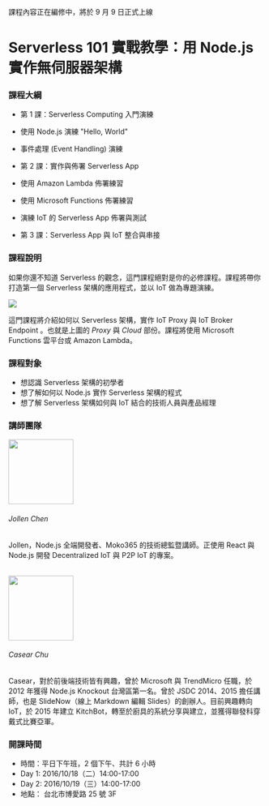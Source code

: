 <p class="lead">課程內容正在編修中，將於 9 月 9 日正式上線</p>

<h1 class="hide">Serverless 101 實戰教學：用 Node.js 實作無伺服器架構</h1>

### 課程大綱

* 第 1 課：Serverless Computing 入門演練
 * 使用 Node.js 演練 "Hello, World"
 * 事件處理 (Event Handling) 演練

* 第 2 課：實作與佈署 Serverless App
 * 使用 Amazon Lambda 佈署練習
 * 使用 Microsoft Functions 佈署練習
 * 演練 IoT 的 Serverless App 佈署與測試
 
* 第 3 課：Serverless App 與 IoT 整合與串接

### 課程說明

如果你還不知道 Serverless 的觀念，這門課程絕對是你的必修課程。課程將帶你打造第一個 Serverless 架構的應用程式，並以 IoT 做為專題演練。

![](https://cloud.githubusercontent.com/assets/1126021/13871103/b0f09960-ed1c-11e5-810b-33f4aa8f0e70.png)

這門課程將介紹如何以 Serverless 架構，實作 IoT Proxy 與 IoT Broker Endpoint 。也就是上圖的 _Proxy_ 與 _Cloud_ 部份。課程將使用 Microsoft Functions 雲平台或 Amazon Lambda。

### 課程對象

* 想認識 Serverless 架構的初學者
* 想了解如何以 Node.js 實作 Serverless 架構的程式
* 想了解 Serverless 架構如何與 IoT 結合的技術人員與產品經理

### 講師團隊

<div>
<img src="https://avatars1.githubusercontent.com/u/1126021?v=3&s=400" width="128" height="128" class="img-circle img-responsive pull-left">
<h6>Jollen Chen </h6>
<p>Jollen，Node.js 全端開發者、Moko365 的技術總監暨講師。正使用 React 與 Node.js 開發 Decentralized IoT 與 P2P IoT 的專案。</p>
</div>

<br >
<div>
<img src="https://avatars0.githubusercontent.com/u/2017447?v=3&amp;s=460" width="128" height="128" class="img-circle img-responsive pull-left">
<h6>Casear Chu</h6>
<p>Casear，對於前後端技術皆有興趣，曾於 Microsoft 與 TrendMicro 任職，於 2012 年獲得 Node.js Knockout 台灣區第一名。曾於 JSDC 2014、2015 擔任講師，也是 SlideNow（線上 Markdown 編輯 Slides）的創辦人。目前興趣轉向 IoT，於 2015 年建立 KitchBot，轉至於廚具的系統分享與建立，並獲得聯發科穿戴式比賽亞軍。</p>
</div>

### 開課時間

* 時間：平日下午班，2 個下午、共計 6 小時
 * Day 1: 2016/10/18（二）14:00-17:00
 * Day 2: 2016/10/19（三）14:00-17:00
* 地點： 台北市博愛路 25 號 3F

